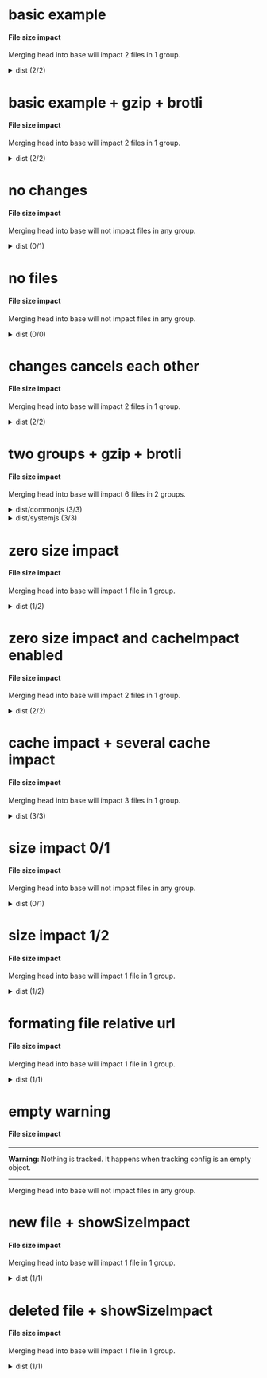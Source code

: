 # basic example

<!-- Generated by @jsenv/file-size-impact -->
<h4 id="file-size-impact">File size impact</h4>

<p>Merging head into base will impact 2 files in 1 group.</p>
<details>
  <summary>dist (2/2)</summary>
  <table>
    <thead>
      <tr>
        <th nowrap>File</th>
        <th nowrap>raw size</th>
      </tr>
    </thead>
    <tbody>
      <tr>
        <td nowrap>dist/bar.js</td>
        <td nowrap>110B (+10B / +10%)</td>
      </tr>
      <tr>
        <td nowrap>dist/foo.js</td>
        <td nowrap>115B (+15B / +15%)</td>
      </tr>
    </tbody>
    <tfoot>
      <tr>
        <td nowrap><strong>Total</strong></td>
        <td nowrap>225B (+25B / +12.5%)</td>
      </tr>
    </tfoot>
  </table>
</details>

# basic example + gzip + brotli

<!-- Generated by @jsenv/file-size-impact -->
<h4 id="file-size-impact">File size impact</h4>

<p>Merging head into base will impact 2 files in 1 group.</p>
<details>
  <summary>dist (2/2)</summary>
  <table>
    <thead>
      <tr>
        <th nowrap>File</th>
        <th nowrap>raw size</th>
        <th nowrap>gzip size</th>
        <th nowrap>brotli size</th>
      </tr>
    </thead>
    <tbody>
      <tr>
        <td nowrap>dist/bar.js</td>
        <td nowrap>110B (+10B / +10%)</td>
        <td nowrap>22B (+2B / +10%)</td>
        <td nowrap>19B (+1B / +5.56%)</td>
      </tr>
      <tr>
        <td nowrap>dist/foo.js</td>
        <td nowrap>115B (+15B / +15%)</td>
        <td nowrap>24B (+4B / +20%)</td>
        <td nowrap>21B (+3B / +16.67%)</td>
      </tr>
    </tbody>
    <tfoot>
      <tr>
        <td nowrap><strong>Total</strong></td>
        <td nowrap>225B (+25B / +12.5%)</td>
        <td nowrap>46B (+6B / +15%)</td>
        <td nowrap>40B (+4B / +11.11%)</td>
      </tr>
    </tfoot>
  </table>
</details>

# no changes

<!-- Generated by @jsenv/file-size-impact -->
<h4 id="file-size-impact">File size impact</h4>

<p>Merging head into base will not impact files in any group.</p>
<details>
  <summary>dist (0/1)</summary>
  <p>No impact on files in dist group.</p>
</details>

# no files

<!-- Generated by @jsenv/file-size-impact -->
<h4 id="file-size-impact">File size impact</h4>

<p>Merging head into base will not impact files in any group.</p>
<details>
  <summary>dist (0/0)</summary>
  <p>No file in dist group (see config below).</p>

```json
{
  "*/**": false
}
```

</details>

# changes cancels each other

<!-- Generated by @jsenv/file-size-impact -->
<h4 id="file-size-impact">File size impact</h4>

<p>Merging head into base will impact 2 files in 1 group.</p>
<details>
  <summary>dist (2/2)</summary>
  <table>
    <thead>
      <tr>
        <th nowrap>File</th>
        <th nowrap>raw size</th>
      </tr>
    </thead>
    <tbody>
      <tr>
        <td nowrap>dist/file-a.js</td>
        <td nowrap>15B (+5B / +50%)</td>
      </tr>
      <tr>
        <td nowrap>dist/file-b.js</td>
        <td nowrap>10B (-5B / -33.33%)</td>
      </tr>
    </tbody>
    <tfoot>
      <tr>
        <td nowrap><strong>Total</strong></td>
        <td nowrap>25B (0B / +0%)</td>
      </tr>
    </tfoot>
  </table>
</details>

# two groups + gzip + brotli

<!-- Generated by @jsenv/file-size-impact -->
<h4 id="file-size-impact">File size impact</h4>

<p>Merging head into base will impact 6 files in 2 groups.</p>
<details>
  <summary>dist/commonjs (3/3)</summary>
  <table>
    <thead>
      <tr>
        <th nowrap>File</th>
        <th nowrap>raw size</th>
        <th nowrap>gzip size</th>
        <th nowrap>brotli size</th>
      </tr>
    </thead>
    <tbody>
      <tr>
        <td nowrap><del>dist/commonjs/bar.js</del></td>
        <td nowrap>0B (-100B / -100%)</td>
        <td nowrap>0B (-10B / -100%)</td>
        <td nowrap>0B (-9B / -100%)</td>
      </tr>
      <tr>
        <td nowrap>dist/commonjs/foo.js[new]</td>
        <td nowrap>120B (+120B)</td>
        <td nowrap>12B (+12B)</td>
        <td nowrap>11B (+11B)</td>
      </tr>
      <tr>
        <td nowrap>dist/commonjs/hello.js</td>
        <td nowrap>182.62KB (+19.53KB / +11.98%)</td>
        <td nowrap>1.76KB (+200B / +12.5%)</td>
        <td nowrap>1.66KB (+200B / +13.33%)</td>
      </tr>
    </tbody>
    <tfoot>
      <tr>
        <td nowrap><strong>Total</strong></td>
        <td nowrap>182.73KB (+19.55KB / +11.98%)</td>
        <td nowrap>1.77KB (+202B / +12.55%)</td>
        <td nowrap>1.67KB (+202B / +13.39%)</td>
      </tr>
    </tfoot>
  </table>
</details>

<details>
  <summary>dist/systemjs (3/3)</summary>
  <table>
    <thead>
      <tr>
        <th nowrap>File</th>
        <th nowrap>raw size</th>
        <th nowrap>gzip size</th>
        <th nowrap>brotli size</th>
      </tr>
    </thead>
    <tbody>
      <tr>
        <td nowrap><del>dist/systemjs/bar.js</del></td>
        <td nowrap>0B (-100B / -100%)</td>
        <td nowrap>0B (-10B / -100%)</td>
        <td nowrap>0B (-9B / -100%)</td>
      </tr>
      <tr>
        <td nowrap>dist/systemjs/foo.js[new]</td>
        <td nowrap>120B (+120B)</td>
        <td nowrap>12B (+12B)</td>
        <td nowrap>11B (+11B)</td>
      </tr>
      <tr>
        <td nowrap>dist/systemjs/hello.js</td>
        <td nowrap>182.62KB (+19.53KB / +11.98%)</td>
        <td nowrap>1.76KB (+200B / +12.5%)</td>
        <td nowrap>1.66KB (+200B / +13.33%)</td>
      </tr>
    </tbody>
    <tfoot>
      <tr>
        <td nowrap><strong>Total</strong></td>
        <td nowrap>182.73KB (+19.55KB / +11.98%)</td>
        <td nowrap>1.77KB (+202B / +12.55%)</td>
        <td nowrap>1.67KB (+202B / +13.39%)</td>
      </tr>
    </tfoot>
  </table>
</details>

# zero size impact

<!-- Generated by @jsenv/file-size-impact -->
<h4 id="file-size-impact">File size impact</h4>

<p>Merging head into base will impact 1 file in 1 group.</p>
<details>
  <summary>dist (1/2)</summary>
  <table>
    <thead>
      <tr>
        <th nowrap>File</th>
        <th nowrap>raw size</th>
      </tr>
    </thead>
    <tbody>
      <tr>
        <td nowrap>dist/bar.js</td>
        <td nowrap>315B (+15B / +5%)</td>
      </tr>
    </tbody>
    <tfoot>
      <tr>
        <td nowrap><strong>Total</strong></td>
        <td nowrap>315B (+15B / +5%)</td>
      </tr>
    </tfoot>
  </table>
</details>

# zero size impact and cacheImpact enabled

<!-- Generated by @jsenv/file-size-impact -->
<h4 id="file-size-impact">File size impact</h4>

<p>Merging head into base will impact 2 files in 1 group.</p>
<details>
  <summary>dist (2/2)</summary>
  <table>
    <thead>
      <tr>
        <th nowrap>File</th>
        <th nowrap>raw size</th>
      </tr>
    </thead>
    <tbody>
      <tr>
        <td nowrap>dist/bar.js</td>
        <td nowrap>315B (+15B / +5%)</td>
      </tr>
      <tr>
        <td nowrap>dist/foo.js</td>
        <td nowrap>2.44KB (0B / +0%)</td>
      </tr>
    </tbody>
    <tfoot>
      <tr>
        <td nowrap><strong>Total</strong></td>
        <td nowrap>315B (+15B / +5%)</td>
      </tr>
    </tfoot>
  </table>
</details>

# cache impact + several cache impact

<!-- Generated by @jsenv/file-size-impact -->
<h4 id="file-size-impact">File size impact</h4>

<p>Merging head into base will impact 3 files in 1 group.</p>
<details>
  <summary>dist (3/3)</summary>
  <table>
    <thead>
      <tr>
        <th nowrap>File</th>
        <th nowrap>raw size</th>
      </tr>
    </thead>
    <tbody>
      <tr>
        <td nowrap>dist/bar.js</td>
        <td nowrap>110B (+10B / +10%)</td>
      </tr>
      <tr>
        <td nowrap>dist/foo.js[new]</td>
        <td nowrap>100B (+100B)</td>
      </tr>
      <tr>
        <td nowrap>dist/hello.js</td>
        <td nowrap>110B (+10B / +10%)</td>
      </tr>
    </tbody>
    <tfoot>
      <tr>
        <td nowrap><strong>Total</strong></td>
        <td nowrap>320B (+120B / +60%)</td>
      </tr>
    </tfoot>
  </table>
</details>

# size impact 0/1

<!-- Generated by @jsenv/file-size-impact -->
<h4 id="file-size-impact">File size impact</h4>

<p>Merging head into base will not impact files in any group.</p>
<details>
  <summary>dist (0/1)</summary>
  <details>
  <summary>Hidden (1)</summary>
  <table>
    <thead>
      <tr>
        <th nowrap>File</th>
        <th nowrap>raw size</th>
      </tr>
    </thead>
    <tbody>
      <tr>
        <td nowrap>dist/bar.js</td>
        <td nowrap>101B (+1B / +1%)</td>
      </tr>
    </tbody>
    <tfoot>
      <tr>
        <td nowrap><strong>Total</strong></td>
        <td nowrap>101B (+1B / +1%)</td>
      </tr>
    </tfoot>
  </table>
  </details>
</details>

# size impact 1/2

<!-- Generated by @jsenv/file-size-impact -->
<h4 id="file-size-impact">File size impact</h4>

<p>Merging head into base will impact 1 file in 1 group.</p>
<details>
  <summary>dist (1/2)</summary>
  <table>
    <thead>
      <tr>
        <th nowrap>File</th>
        <th nowrap>raw size</th>
      </tr>
    </thead>
    <tbody>
      <tr>
        <td nowrap>dist/foo.js</td>
        <td nowrap>115B (+14B / +13.86%)</td>
      </tr>
    </tbody>
    <tfoot>
      <tr>
        <td nowrap><strong>Total</strong></td>
        <td nowrap>115B (+14B / +13.86%)</td>
      </tr>
    </tfoot>
  </table>
  <details>
  <summary>Hidden (1)</summary>
  <table>
    <thead>
      <tr>
        <th nowrap>File</th>
        <th nowrap>raw size</th>
      </tr>
    </thead>
    <tbody>
      <tr>
        <td nowrap>dist/bar.js</td>
        <td nowrap>101B (+1B / +1%)</td>
      </tr>
    </tbody>
    <tfoot>
      <tr>
        <td nowrap><strong>Total</strong></td>
        <td nowrap>101B (+1B / +1%)</td>
      </tr>
    </tfoot>
  </table>
  </details>
</details>

# formating file relative url

<!-- Generated by @jsenv/file-size-impact -->
<h4 id="file-size-impact">File size impact</h4>

<p>Merging head into base will impact 1 file in 1 group.</p>
<details>
  <summary>dist (1/1)</summary>
  <table>
    <thead>
      <tr>
        <th nowrap>File</th>
        <th nowrap>raw size</th>
      </tr>
    </thead>
    <tbody>
      <tr>
        <td nowrap>foo.js</td>
        <td nowrap>115B (+14B / +13.86%)</td>
      </tr>
    </tbody>
    <tfoot>
      <tr>
        <td nowrap><strong>Total</strong></td>
        <td nowrap>115B (+14B / +13.86%)</td>
      </tr>
    </tfoot>
  </table>
</details>

# empty warning

<!-- Generated by @jsenv/file-size-impact -->
<h4 id="file-size-impact">File size impact</h4>

---

**Warning:** Nothing is tracked. It happens when tracking config is an empty object.

---

<p>Merging head into base will not impact files in any group.</p>

# new file + showSizeImpact

<!-- Generated by @jsenv/file-size-impact -->
<h4 id="file-size-impact">File size impact</h4>

<p>Merging head into base will impact 1 file in 1 group.</p>
<details>
  <summary>dist (1/1)</summary>
  <table>
    <thead>
      <tr>
        <th nowrap>File</th>
        <th nowrap>raw size</th>
      </tr>
    </thead>
    <tbody>
      <tr>
        <td nowrap>dist/foo.js[new]</td>
        <td nowrap>110B (+110B)</td>
      </tr>
    </tbody>
    <tfoot>
      <tr>
        <td nowrap><strong>Total</strong></td>
        <td nowrap>110B (+110B / +100%)</td>
      </tr>
    </tfoot>
  </table>
</details>

# deleted file + showSizeImpact

<!-- Generated by @jsenv/file-size-impact -->
<h4 id="file-size-impact">File size impact</h4>

<p>Merging head into base will impact 1 file in 1 group.</p>
<details>
  <summary>dist (1/1)</summary>
  <table>
    <thead>
      <tr>
        <th nowrap>File</th>
        <th nowrap>raw size</th>
      </tr>
    </thead>
    <tbody>
      <tr>
        <td nowrap><del>dist/foo.js</del></td>
        <td nowrap>0B (-110B / -100%)</td>
      </tr>
    </tbody>
    <tfoot>
      <tr>
        <td nowrap><strong>Total</strong></td>
        <td nowrap>0B (-110B / -100%)</td>
      </tr>
    </tfoot>
  </table>
</details>
